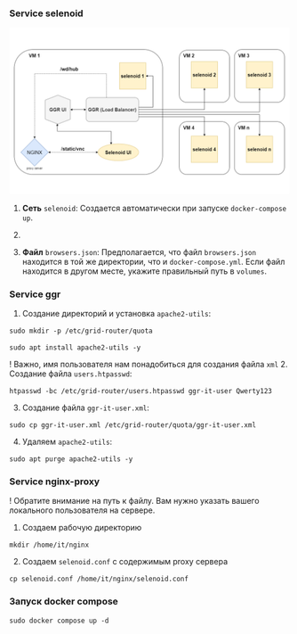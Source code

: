### Service selenoid

![Selenoid-schema.png](img%2FSelenoid-schema.png)

1. **Сеть** `selenoid`: Создается автоматически при запуске `docker-compose up`.
2. 

2. **Файл** `browsers.json`: Предполагается, что файл `browsers.json` находится в той же директории, что и `docker-compose.yml`. Если файл находится в другом месте, укажите правильный путь в `volumes`.

### Service ggr

1. Создание директорий и установка `apache2-utils`:
```shell
sudo mkdir -p /etc/grid-router/quota
```
```shell
sudo apt install apache2-utils -y
```
! Важно, имя пользователя нам понадобиться для создания файла `xml`
2. Создание файла `users.htpasswd`:
```shell
htpasswd -bc /etc/grid-router/users.htpasswd ggr-it-user Qwerty123
```
3. Создание файла `ggr-it-user.xml`:
```shell
sudo cp ggr-it-user.xml /etc/grid-router/quota/ggr-it-user.xml
```
4. Удаляем `apache2-utils`:
```shell
sudo apt purge apache2-utils -y
```

### Service nginx-proxy
! Обратите внимание на путь к файлу. Вам нужно указать вашего локального пользователя на сервере.

1. Создаем рабочую директорию
```shell
mkdir /home/it/nginx
```
2. Создаем `selenoid.conf` с содержимым proxy сервера
```shell
cp selenoid.conf /home/it/nginx/selenoid.conf
```

### Запуск docker compose
```shell
sudo docker compose up -d
```